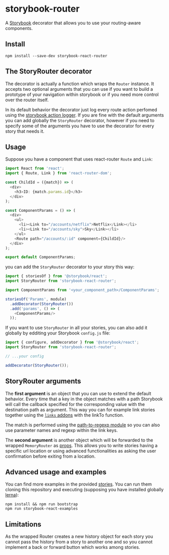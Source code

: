 # storybook-router

A [Storybook](https://storybook.js.org/) decorator that allows you to use your routing-aware components. 

## Install

    npm install --save-dev storybook-react-router

## The StoryRouter decorator
The decorator is actually a function which wraps the `Router` instance. It accepts two optional arguments that you can use if you want to build a prototype of your navigation within storybook or if you need more control over the router itself. 

In its default behavior the decorator just log every route action perfomed using the [storybook action logger](https://github.com/storybooks/storybook/tree/master/addons/actions). If you are fine with the default arguments you can add globally the `StoryRouter` decorator, however if you need to specify some of the arguments you have to use the decorator for every story that needs it.

## Usage

Suppose you have a component that uses react-router `Route` and `Link`:

```js
import React from 'react';
import { Route, Link } from 'react-router-dom';

const ChildId = ({match}) => (
  <div>
    <h3>ID: {match.params.id}</h3>
  </div>
);

const ComponentParams = () => (
  <div>
    <ul>
      <li><Link to="/accounts/netflix">Netflix</Link></li>
      <li><Link to="/accounts/sky">Sky</Link></li>
    </ul>
    <Route path="/accounts/:id" component={ChildId}/>
  </div>
);

export default ComponentParams;
```

you can add the `StoryRouter` decorator to your story this way:

```js
import { storiesOf } from '@storybook/react';
import StoryRouter from 'storybook-react-router';

import ComponentParams from '<your_component_path>/ComponentParams';

storiesOf('Params', module)
  .addDecorator(StoryRouter())
  .add('params', () => (
    <ComponentParams/>
  ));
```

If you want to use `StoryRouter` in all your stories, you can also add it globally by edditing your Storybook `config.js` file:

```js
import { configure, addDecorator } from '@storybook/react';
import StoryRouter from 'storybook-react-router';

// ...your config

addDecorator(StoryRouter());

```

## StoryRouter arguments

The **first argument** is an object that you can use to extend the default behavior.
Every time that a key in the object matches with a path Storybook will call the callback specified for the corresponding value with the destination path as argument.
This way you can for example link stories together using the [`links` addons](https://github.com/storybooks/storybook/tree/master/addons/links) with the linkTo function.

The match is performed using the [path-to-regexp module](https://www.npmjs.com/package/path-to-regexp) so you can also use parameter names and regexp within the link keys.

The **second argument** is another object which will be forwarded to the wrapped `MemoryRouter` as [props](https://reacttraining.com/react-router/web/api/MemoryRouter). This allows you to write stories having a specific url location or using advanced functionalities as asking the user confirmation before exiting from a location.

## Advanced usage and examples
You can find more examples in the provided [stories](https://github.com/gvaldambrini/storybook-router/tree/master/examples/react-router).
You can run them cloning this repository and executing (supposing you have installed globally [lerna](https://github.com/lerna/lerna)):

    npm install && npm run bootstrap
    npm run storybook-react-examples

## Limitations

As the wrapped Router creates a new history object for each story you cannot pass the history from a story to  another one and so you cannot implement a back or forward button which works among stories.
